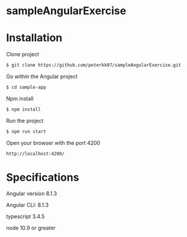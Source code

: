 # sampleAngularExercise

Installation
============

Clone project

```bash
$ git clone https://github.com/peterkk07/sampleAngularExercise.git
```

Go within the Angular project

```bash
$ cd sample-app
```

Npm install

```bash
$ npm install
```

Run the project

```bash
$ npm run start
```

Open your browser with the port 4200
```bash
http://localhost:4200/
```

Specifications
============

Angular version 8.1.3

Angular CLI: 8.1.3

typescript 3.4.5

node 10.9 or greater